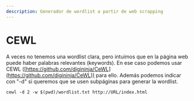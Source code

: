 ```yaml
---
description: Generador de wordlist a partir de web scrapping
---
```


# CEWL

A veces no tenemos una wordlist clara, pero intuimos que en la página web puede haber palabras relevantes (keywords). En ese caso podemos usar CEWL ([https://github.com/digininja/CeWL](https://github.com/digininja/CeWL)) para ello. Además podemos indicar con "-d" si queremos que se usen subpáginas para generar la wordlist.

`cewl -d 2 -w $(pwd)/wordlist.txt http://URL/index.html`
